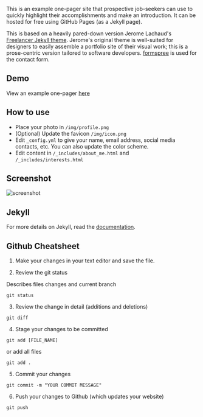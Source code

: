 This is an example one-pager site that prospective job-seekers can use to quickly
highlight their accomplishments and make an introduction. It can be hosted for free using
GitHub Pages (as a Jekyll page).

This is based on a heavily pared-down version Jerome Lachaud's [Freelancer Jekyll theme](https://github.com/jeromelachaud/freelancer-theme).
Jerome's original theme is well-suited for designers to easily assemble a portfolio site of their visual work; this
is a prose-centric version tailored to software developers. [formspree](http://formspree.io/) is used for the contact form.

## Demo

View an example one-pager [here](http://chuckgroom.com/onepage-bio/)

## How to use

 - Place your photo in `/img/profile.png`
 - (Optional) Update the favicon `/img/icon.png`
 - Edit `_config.yml` to give your name, email address, social media contacts, etc. You can also update the color scheme.
 - Edit content in `/_includes/about_me.html` and `/_includes/interests.html`

## Screenshot

![screenshot](https://raw.githubusercontent.com/chuckgroom/onepage-bio/master/screenshot.png)

## Jekyll

For more details on Jekyll, read the [documentation](http://jekyllrb.com/).


## Github Cheatsheet

1. Make your changes in your text editor and save the file.

2. Review the git status

Describes files changes and current branch
```
git status
```

3. Review the change in detail (additions and deletions)

```
git diff
```

4. Stage your changes to be committed

```
git add [FILE_NAME]
```
or add all files
```
git add .
```

5. Commit your changes

```
git commit -m "YOUR COMMIT MESSAGE"
```

6. Push your changes to Github (which updates your website)

```
git push
```
